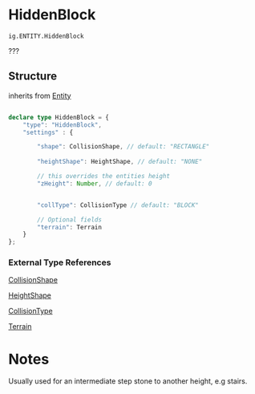 # HiddenBlock
`ig.ENTITY.HiddenBlock`

???

## Structure
inherits from [Entity](/entities/base/entity.md)
```ts

declare type HiddenBlock = {
    "type": "HiddenBlock",
    "settings" : {

        "shape": CollisionShape, // default: "RECTANGLE"
        
        "heightShape": HeightShape, // default: "NONE"

        // this overrides the entities height
        "zHeight": Number, // default: 0


        "collType": CollisionType // default: "BLOCK"

        // Optional fields
        "terrain": Terrain
    }
};
```
### External Type References

[CollisionShape](/types/collision-shape.md)

[HeightShape](/types/collision-height-shape.md)


[CollisionType](/types/collision-type.md)

[Terrain](/types/terrain.md)

# Notes

Usually used for an intermediate step stone to another height, e.g stairs.
